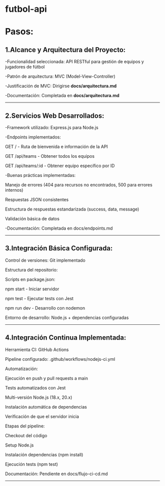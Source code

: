 # futbol-api

# Pasos:

## 1.Alcance y Arquitectura del Proyecto:

-Funcionalidad seleccionada: API RESTful para gestión de equipos y jugadores de fútbol

-Patrón de arquitectura: MVC (Model-View-Controller)

-Justificación de MVC: Dirigirse **docs/arquitectura.md**

-Documentación: Completada en **docs/arquitectura.md**

---

## 2.Servicios Web Desarrollados:

-Framework utilizado: Express.js para Node.js

-Endpoints implementados:

GET / - Ruta de bienvenida e información de la API

GET /api/teams - Obtener todos los equipos

GET /api/teams/:id - Obtener equipo específico por ID

-Buenas prácticas implementadas:

Manejo de errores (404 para recursos no encontrados, 500 para errores internos)

Respuestas JSON consistentes

Estructura de respuestas estandarizada (success, data, message)

Validación básica de datos

-Documentación: Completada en docs/endpoints.md

---

## 3.Integración Básica Configurada:

Control de versiones: Git implementado

Estructura del repositorio:

Scripts en package.json:

npm start - Iniciar servidor

npm test - Ejecutar tests con Jest

npm run dev - Desarrollo con nodemon

Entorno de desarrollo: Node.js + dependencias configuradas

---

## 4.Integración Continua Implementada:

Herramienta CI: GitHub Actions

Pipeline configurado: .github/workflows/nodejs-ci.yml

Automatización:

Ejecución en push y pull requests a main

Tests automatizados con Jest

Multi-versión Node.js (18.x, 20.x)

Instalación automática de dependencias

Verificación de que el servidor inicia

Etapas del pipeline:

Checkout del código

Setup Node.js

Instalación dependencias (npm install)

Ejecución tests (npm test)

Documentación: Pendiente en docs/flujo-ci-cd.md

---

